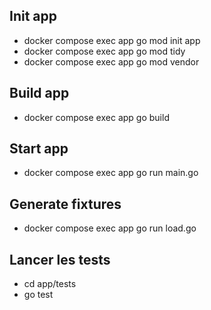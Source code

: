 ## Init app
- docker compose exec app go mod init app
- docker compose exec app go mod tidy
- docker compose exec app go mod vendor

## Build app
- docker compose exec app go build

## Start app
- docker compose exec app go run main.go

## Generate fixtures
- docker compose exec app go run load.go

## Lancer les tests
- cd app/tests
- go test

